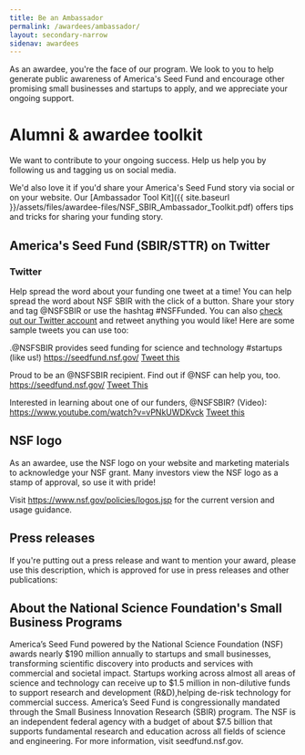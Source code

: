 ```yaml
---
title: Be an Ambassador
permalink: /awardees/ambassador/
layout: secondary-narrow
sidenav: awardees
---
```


As an awardee, you're the face of our program. We look to you to help generate public awareness of America's Seed Fund and encourage other promising small businesses and startups to apply, and we appreciate your ongoing support.

# Alumni & awardee toolkit

We want to contribute to your ongoing success. Help us help you by following us and tagging us on social media.

We'd also love it if you'd share your America's Seed Fund story via social or on your website. Our [Ambassador Tool Kit]({{ site.baseurl }}/assets/files/awardee-files/NSF_SBIR_Ambassador_Toolkit.pdf) offers tips and tricks for sharing your funding story.

## America's Seed Fund (SBIR/STTR) on Twitter

### Twitter
Help spread the word about your funding one tweet at a time! You can help spread the word about NSF SBIR with the click of a button. Share your story and tag @NSFSBIR or use the hashtag #NSFFunded. You can also [check out our Twitter account](https://twitter.com/NSFSBIR) and retweet anything you would like!
Here are some sample tweets you can use too:

.@NSFSBIR provides seed funding for science and technology #startups (like us!) https://seedfund.nsf.gov/
[Tweet this](https://ctt.ec/ce891)

Proud to be an @NSFSBIR recipient. Find out if @NSF can help you, too. https://seedfund.nsf.gov/
[Tweet This](https://ctt.ec/f6qDd)

Interested in learning about one of our funders, @NSFSBIR? (Video): https://www.youtube.com/watch?v=vPNkUWDKvck
[Tweet this](https://ctt.ec/1j_53)

## NSF logo

As an awardee, use the NSF logo on your website and marketing materials to acknowledge your NSF grant. Many investors view the NSF logo as a stamp of approval, so use it with pride!

Visit https://www.nsf.gov/policies/logos.jsp for the current version and usage guidance.

## Press releases
If you're putting out a press release and want to mention your award, please use this description, which is approved for use in press releases and other publications:

## About the National Science Foundation's Small Business Programs
America’s Seed Fund powered by the National Science Foundation (NSF) awards nearly $190 million annually to startups and small businesses, transforming scientific discovery into products and services with commercial and societal impact. Startups working across almost all areas of science and technology can receive up to $1.5 million in non-dilutive funds to support research and development (R&D),helping de-risk technology for commercial success. America’s Seed Fund is congressionally mandated through the Small Business Innovation Research (SBIR) program. The NSF is an independent federal agency with a budget of about $7.5 billion that supports fundamental research and education across all fields of science and engineering. For more information, visit seedfund.nsf.gov.

